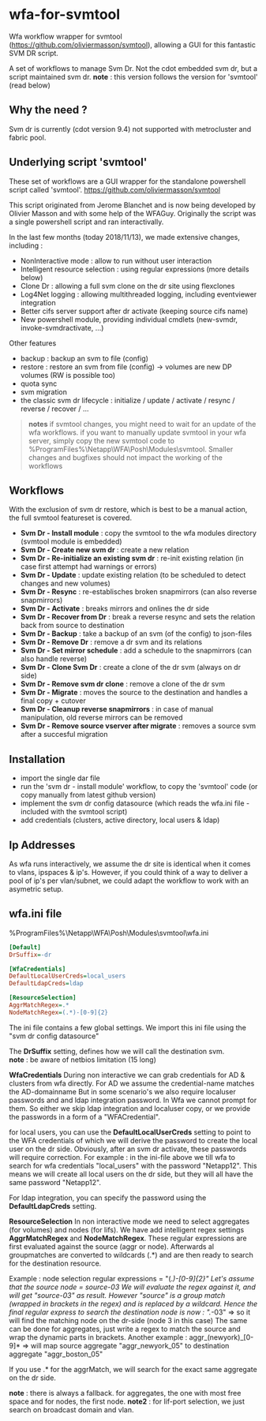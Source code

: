 # wfa-for-svmtool
Wfa workflow wrapper for svmtool (https://github.com/oliviermasson/svmtool), allowing a GUI for this fantastic SVM DR script.

A set of workflows to manage Svm Dr.  Not the cdot embedded svm dr, but a script maintained svm dr.
**note** : this version follows the version for 'svmtool' (read below)

## Why the need ?
Svm dr is currently (cdot version 9.4) not supported with metrocluster and fabric pool.

## Underlying script 'svmtool'
These set of workflows are a GUI wrapper for the standalone powershell script called 'svmtool'.
https://github.com/oliviermasson/svmtool 

This script originated from Jerome Blanchet and is now being developed by Olivier Masson and with some help of the WFAGuy.
Originally the script was a single powershell script and ran interactivally.

In the last few months (today 2018/11/13), we made extensive changes, including :
* NonInteractive mode : allow to run without user interaction
* Intelligent resource selection : using regular expressions (more details below)
* Clone Dr : allowing a full svm clone on the dr site using flexclones
* Log4Net logging : allowing multithreaded logging, including eventviewer integration
* Better cifs server support after dr activate (keeping source cifs name)
* New powershell module, providing individual cmdlets (new-svmdr, invoke-svmdractivate, ...)

Other features
* backup : backup an svm to file (config)
* restore : restore an svm from file (config) -> volumes are new DP volumes (RW is possible too)
* quota sync
* svm migration
* the classic svm dr lifecycle : initialize / update / activate / resync / reverse / recover / ...

> **notes**
> if svmtool changes, you might need to wait for an update of the wfa workflows.
> if you want to manually update svmtool in your wfa server, simply copy the new svmtool code to
> %ProgramFiles%\Netapp\WFA\Posh\Modules\svmtool.  Smaller changes and bugfixes should not impact the working of the workflows

## Workflows
With the exclusion of svm dr restore, which is best to be a manual action, the full svmtool featureset is covered.
* **Svm Dr - Install module** : copy the svmtool to the wfa modules directory (svmtool module is embedded)
* **Svm Dr - Create new svm dr** : create a new relation
* **Svm Dr - Re-initialize an existing svm dr** : re-init existing relation (in case first attempt had warnings or errors)
* **Svm Dr - Update** : update existing relation (to be scheduled to detect changes and new volumes)
* **Svm Dr - Resync** : re-establisches broken snapmirrors (can also reverse snapmirrors)
* **Svm Dr - Activate** : breaks mirrors and onlines the dr side
* **Svm Dr - Recover from Dr** : break a reverse resync and sets the relation back from source to destination
* **Svm Dr - Backup** : take a backup of an svm (of the config) to json-files
* **Svm Dr - Remove Dr** : remove a dr svm and its relations
* **Svm Dr - Set mirror schedule** : add a schedule to the snapmirrors (can also handle reverse)
* **Svm Dr - Clone Svm Dr**  : create a clone of the dr svm (always on dr side)
* **Svm Dr - Remove svm dr clone** : remove a clone of the dr svm
* **Svm Dr - Migrate** : moves the source to the destination and handles a final copy + cutover
* **Svm Dr - Cleanup reverse snapmirrors** : in case of manual manipulation, old reverse mirrors can be removed
* **Svm Dr - Remove source vserver after migrate** : removes a source svm after a succesful migration

## Installation
* import the single dar file
* run the 'svm dr - install module' workflow, to copy the 'svmtool' code (or copy manually from latest github version)
* implement the svm dr config datasource (which reads the wfa.ini file - included with the svmtool script)
* add credentials (clusters, active directory, local users & ldap)

## Ip Addresses
As wfa runs interactively, we assume the dr site is identical when it comes to vlans, ipspaces & ip's.
However, if you could think of a way to deliver a pool of ip's per vlan/subnet, we could adapt the workflow to work with an asymetric setup.

## wfa.ini file

%ProgramFiles%\Netapp\WFA\Posh\Modules\svmtool\wfa.ini
```ini
[Default]
DrSuffix=-dr

[WfaCredentials]
DefaultLocalUserCreds=local_users
DefaultLdapCreds=ldap

[ResourceSelection]
AggrMatchRegex=.*
NodeMatchRegex=(.*)-[0-9]{2} 
````

The ini file contains a few global settings.
We import this ini file using the "svm dr config datasource"

The **DrSuffix** setting, defines how we will call the destination svm.  
**note** : be aware of netbios limitation (15 long)

**WfaCredentials**
During non interactive we can grab credentials for AD & clusters from wfa directly.  For AD we assume the credential-name matches the AD-domainname
But in some scenario's we also require localuser passwords and and ldap integration password.  In Wfa we cannot prompt for them.
So either we skip ldap integration and localuser copy, or we provide the passwords in a form of a "WFACredential".  

for local users, you can use the **DefaultLocalUserCreds** setting to point to the WFA credentials of which we will derive the password to create the local user on the dr side.  Obviously, after an svm dr activate, these passwords will require correction.
For example : in the ini-file above we till wfa to search for wfa credentials "local_users" with the password "Netapp12".  This means we will create all local users on the dr side, but they will all have the same password "Netapp12".

For ldap integration, you can specify the password using the **DefaultLdapCreds** setting.

**ResourceSelection**
In non interactive mode we need to select aggregates (for volumes) and nodes (for lifs).  We have add intelligent regex settings **AggrMatchRegex** and **NodeMatchRegex**.
These regular expressions are first evaluated against the source (aggr or node).  Afterwards al groupmatches are converted to wildcards (.*) and are then ready to search for the destination resource.

Example : node selection regular expressions = "(.*)-[0-9]{2}"
Let's assume that the source node = source-03
We will evaluate the regex against it, and will get "source-03" as result.  However "source" is a group match (wrapped in brackets in the regex) and is replaced by a wildcard.
Hence the final regular express to search the destination node is now : ".*-03" => so it will find the matching node on the dr-side (node 3 in this case)
The same can be done for aggregates, just write a regex to match the source and wrap the dynamic parts in brackets.
Another example : aggr_(newyork)_[0-9]* => will map source aggregate "aggr_newyork_05" to destination aggregate "aggr_boston_05"

If you use .* for the aggrMatch, we will search for the exact same aggregate on the dr side.  

**note** : there is always a fallback.  for aggregates, the one with most free space and for nodes, the first node.
**note2** : for lif-port selection, we just search on broadcast domain and vlan.


